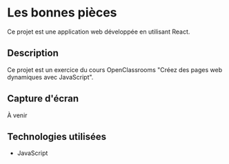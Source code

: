 # Les bonnes pièces

Ce projet est une application web développée en utilisant React.

## Description

Ce projet est un exercice du cours OpenClassrooms "Créez des pages web dynamiques avec JavaScript".

## Capture d'écran

À venir

## Technologies utilisées

- JavaScript